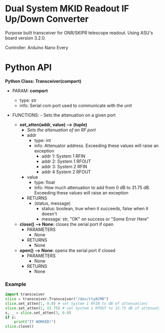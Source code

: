 # Dual System MKID Readout IF Up/Down Converter

Purpose built transceiver for ONR/SKIPR telescope readout. Using ASU's board version 3.2.0.

Controller: Arduino Nano Every

# Python API

**Python Class: Transceiver(comport)**
- PARAM: **comport**
    - type: str
    - info: Serial com port used to communicate with the unit

- FUNCTIONS:
        - Sets the attenuation on a given port
    - **set_atten(addr, value) --> (tuple)**
        - *Sets the attenuation of an RF port*
        - addr
            - type: int
            - info: Attenuator address. Exceeding these values will raise an exception
                - addr 1:  System 1 RFIN
                - addr 2: System 1 RFOUT
                - addr 3: System 2 RFIN
                - addr 4 System 2 RFOUT 
        - value
            - type: float
            - info: How much attenuation to add from 0 dB to 31.75 dB. 
            Exceeding these values will raise an exception
        - RETURNS
            - (status, message)
                - status: boolean, true when it succeeds, false when it doesn't
                - message: str, "OK" on success or "Some Error Here"
    - **close() --> None**: closes the serial port if open
        - PARAMETERS
            - None
        - RETURNS
            - None
    - **open() --> None**: opens the serial port if closed
        - PARAMETERS
            - None
        - RETURNS
            - None

### Example
```python
import transceiver
slice = transceiver.Transceiver("/dev/ttyACM0")
slice.set_atten(1, 0.0) # set System 1 RFIN to dB of attenuation)
slice.set_atten(2, 15.75) # set System 1 RFOUT to 15.75 dB of attenuation
s, _ = slice.set_atten(3, 0.0)
if s:
    print("IT WORKED!")
slice.close()

```
                



